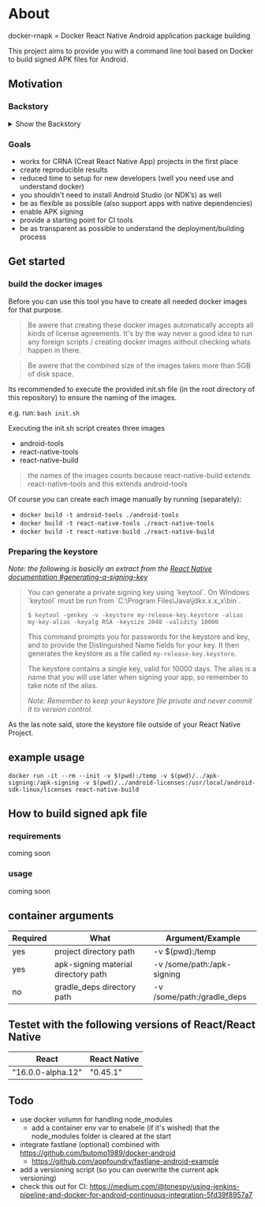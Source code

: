 # About
docker-rnapk = Docker React Native Android application package building

This project aims to provide you with a command line tool based on Docker to build signed APK files for Android.

## Motivation
### Backstory
<details>
<summary>Show the Backstory</summary>

With "Creat React Native App" (CRNA) there exist an awesome tool for getting started with React Native. If you play with the thought to check out React Native you should definitly check out CRNA.

But "Creat React Native App" has limitations:
- for development only
- creats project which are in a kind of pre React Native state (in a context for production)
- it must be written in pure JavaScript
    - you can’t have any dependencies which rely on custom native code (which means you can't use native custome components)
- you have to installed the expo app on a mobile device (or simulator) to show/play around with your app
- devices (running the expo app) needs to be in the same network as the host (who runs a packeging server which streamlinse the JS package to the expo app)
    - sharing your app becomes way harder

At some point you want to distribute your app to coworkers, friends, or customers.
New developers who just startet with CRNA should also make a similar experience if it goes to production.

Here docker-rnapk joins the game.
</details>

### Goals
- works for CRNA (Creat React Native App) projects in the first place
- create reproducible results
- reduced time to setup for new developers (well you need use and understand docker)
- you shouldn't need to install Android Studio (or NDK’s) as well
- be as flexible as possible (also support apps with native dependencies)
- enable APK signing
- provide a starting point for CI tools
- be as transparent as possible to understand the deployment/building process

## Get started

### build the docker images
Before you can use this tool you have to create all needed docker images for that purpose.

> Be awere that creating these docker images automatically accepts all kinds of license agreements. It's by the way never a good idea to run any foreign scripts / creating docker images without checking whats happen in there.

> Be awere that the combined size of the images takes more than 5GB of disk space.

Its recommended to execute the provided init.sh file (in the root directory of this repository) to ensure the naming of the images.

e.g. run: `bash init.sh`

Executing the init.sh script creates three images
- android-tools
- react-native-tools
- react-native-build

> the names of the images counts because react-native-build extends react-native-tools and this extends android-tools

Of course you can create each image manually by running (separately):
- `docker build -t android-tools ./android-tools`
- `docker build -t react-native-tools ./react-native-tools`
- `docker build -t react-native-build ./react-native-build`

### Preparing the keystore
_Note: the following is basiclly an extract from the [React Native documentation #generating-a-signing-key](https://github.com/facebook/react-native/blob/d0260b4f35f74a77d7f0d80d1e1b03233b92e978/docs/SignedAPKAndroid.md)_

<blockquote>
You can generate a private signing key using `keytool`. On Windows `keytool` must be run from `C:\Program Files\Java\jdkx.x.x_x\bin`.

    $ keytool -genkey -v -keystore my-release-key.keystore -alias my-key-alias -keyalg RSA -keysize 2048 -validity 10000

This command prompts you for passwords for the keystore and key, and to provide the Distinguished Name fields for your key. It then generates the keystore as a file called `my-release-key.keystore`.

The keystore contains a single key, valid for 10000 days. The alias is a name that you will use later when signing your app, so remember to take note of the alias.

_Note: Remember to keep your keystore file private and never commit it to version control._
</blockquote>

As the las note said, store the keystore file outside of your React Native Project.

## example usage
`docker run -it --rm --init -v $(pwd):/temp -v $(pwd)/../apk-signing:/apk-signing -v $(pwd)/../android-licenses:/usr/local/android-sdk-linux/licenses react-native-build`

## How to build signed apk file
### requirements
coming soon
### usage
coming soon

## container arguments

| Required | What                                | Argument/Example                                                  |
|----------|-------------------------------------|-------------------------------------------------------------------|
| yes      | project directory path              | -v $(pwd):/temp                                                   |
| yes      | apk-signing material directory path | -v /some/path:/apk-signing                                        |
| no       | gradle_deps directory path          | -v /some/path:/gradle_deps                                        |


## Testet with the following versions of React/React Native
| React             | React Native         |
|-------------------|----------------------|
| "16.0.0-alpha.12" | "0.45.1"             |


## Todo
- use docker volumn for handling node_modules
    - add a container env var to enabele (if it's wished) that the node_modules folder is cleared at the start
- integrate fastlane (optional) combined with https://github.com/butomo1989/docker-android
    - https://github.com/appfoundry/fastlane-android-example
- add a versioning script (so you can overwrite the current apk versioning)
- check this out for CI: https://medium.com/@tonespy/using-jenkins-pipeline-and-docker-for-android-continuous-integration-5fd39f8957a7
